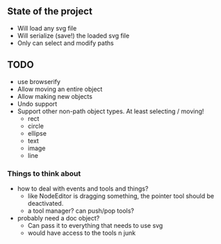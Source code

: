 ## State of the project

* Will load any svg file
* Will serialize (save!) the loaded svg file
* Only can select and modify paths

## TODO

* use browserify
* Allow moving an entire object
* Allow making new objects
* Undo support
* Support other non-path object types. At least selecting / moving!
  * rect
  * circle
  * ellipse
  * text
  * image
  * line

### Things to think about

* how to deal with events and tools and things?
  * like NodeEditor is dragging something, the pointer tool should be deactivated.
  * a tool manager? can push/pop tools?
* probably need a doc object?
  * Can pass it to everything that needs to use svg
  * would have access to the tools n junk
